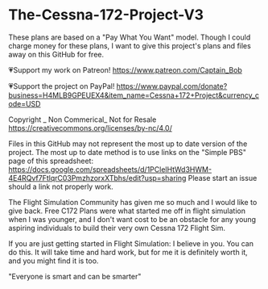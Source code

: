 # The-Cessna-172-Project-V3
These plans are based on a "Pay What You Want" model. Though I could charge money for these plans, I want to give this project's plans and files away on this GitHub for free. 

💗Support my work on Patreon!
https://www.patreon.com/Captain_Bob

💗Support the project on PayPal!
https://www.paypal.com/donate?business=H4MLB9GPEUEX4&item_name=Cessna+172+Project&currency_code=USD

Copyright _ Non Commerical_ Not for Resale https://creativecommons.org/licenses/by-nc/4.0/



Files in this GitHub may not represent the most up to date version of the project. 
  The most up to date method is to use links on the "Simple PBS" page of this spreadsheet:
  https://docs.google.com/spreadsheets/d/1PClelHtWd3HWM-4E4RQvf7FtlqrC03PmzhzorxXTbhs/edit?usp=sharing
Please start an issue should a link not properly work.



The Flight Simulation Community has given me so much and I would like to give back. Free C172 Plans were what started me off in flight simulation when I was younger, and I don't want cost to be an obstacle for any young aspiring individuals to build their very own Cessna 172 Flight Sim.

If you are just getting started in Flight Simulation: I believe in you. You can do this. It will take time and hard work, but for me it is definitely worth it, and you might find it is too.

"Everyone is smart and can be smarter"

